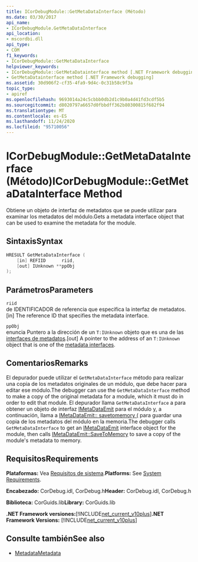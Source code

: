 ```yaml
---
title: ICorDebugModule::GetMetaDataInterface (Método)
ms.date: 03/30/2017
api_name:
- ICorDebugModule.GetMetaDataInterface
api_location:
- mscordbi.dll
api_type:
- COM
f1_keywords:
- ICorDebugModule::GetMetaDataInterface
helpviewer_keywords:
- ICorDebugModule::GetMetaDatainterface method [.NET Framework debugging]
- GetMetaDatainterface method [.NET Framework debugging]
ms.assetid: 30d906f2-cf35-4fa9-9d4c-0c31b58c9f3a
topic_type:
- apiref
ms.openlocfilehash: 9693014a24c5cbbb0db2d1c9b0a4d41fd3cdf5b5
ms.sourcegitcommit: d8020797a6657d0fbbdff362b80300815f682f94
ms.translationtype: MT
ms.contentlocale: es-ES
ms.lasthandoff: 11/24/2020
ms.locfileid: "95710056"
---
```

# <a name="icordebugmodulegetmetadatainterface-method"></a><span data-ttu-id="d9052-102">ICorDebugModule::GetMetaDataInterface (Método)</span><span class="sxs-lookup"><span data-stu-id="d9052-102">ICorDebugModule::GetMetaDataInterface Method</span></span>

<span data-ttu-id="d9052-103">Obtiene un objeto de interfaz de metadatos que se puede utilizar para examinar los metadatos del módulo.</span><span class="sxs-lookup"><span data-stu-id="d9052-103">Gets a metadata interface object that can be used to examine the metadata for the module.</span></span>  
  
## <a name="syntax"></a><span data-ttu-id="d9052-104">Sintaxis</span><span class="sxs-lookup"><span data-stu-id="d9052-104">Syntax</span></span>  
  
```cpp  
HRESULT GetMetaDataInterface (  
    [in] REFIID      riid,  
    [out] IUnknown **ppObj  
);  
```  
  
## <a name="parameters"></a><span data-ttu-id="d9052-105">Parámetros</span><span class="sxs-lookup"><span data-stu-id="d9052-105">Parameters</span></span>  

 `riid`  
 <span data-ttu-id="d9052-106">de IDENTIFICADOR de referencia que especifica la interfaz de metadatos.</span><span class="sxs-lookup"><span data-stu-id="d9052-106">[in] The reference ID that specifies the metadata interface.</span></span>  
  
 `ppObj`  
 <span data-ttu-id="d9052-107">enuncia Puntero a la dirección de un `T:IUnknown` objeto que es una de las [interfaces de metadatos](../metadata/metadata-interfaces.md).</span><span class="sxs-lookup"><span data-stu-id="d9052-107">[out] A pointer to the address of an `T:IUnknown` object that is one of the [metadata interfaces](../metadata/metadata-interfaces.md).</span></span>  
  
## <a name="remarks"></a><span data-ttu-id="d9052-108">Comentarios</span><span class="sxs-lookup"><span data-stu-id="d9052-108">Remarks</span></span>  

 <span data-ttu-id="d9052-109">El depurador puede utilizar el `GetMetaDataInterface` método para realizar una copia de los metadatos originales de un módulo, que debe hacer para editar ese módulo.</span><span class="sxs-lookup"><span data-stu-id="d9052-109">The debugger can use the `GetMetaDataInterface` method to make a copy of the original metadata for a module, which it must do in order to edit that module.</span></span> <span data-ttu-id="d9052-110">El depurador llama `GetMetaDataInterface` a para obtener un objeto de interfaz [IMetaDataEmit](../metadata/imetadataemit-interface.md) para el módulo y, a continuación, llama a [IMetaDataEmit:: savetomemory (](../metadata/imetadataemit-savetomemory-method.md) para guardar una copia de los metadatos del módulo en la memoria.</span><span class="sxs-lookup"><span data-stu-id="d9052-110">The debugger calls `GetMetaDataInterface` to get an [IMetaDataEmit](../metadata/imetadataemit-interface.md) interface object for the module, then calls [IMetaDataEmit::SaveToMemory](../metadata/imetadataemit-savetomemory-method.md) to save a copy of the module's metadata to memory.</span></span>  
  
## <a name="requirements"></a><span data-ttu-id="d9052-111">Requisitos</span><span class="sxs-lookup"><span data-stu-id="d9052-111">Requirements</span></span>  

 <span data-ttu-id="d9052-112">**Plataformas:** Vea [Requisitos de sistema](../../get-started/system-requirements.md).</span><span class="sxs-lookup"><span data-stu-id="d9052-112">**Platforms:** See [System Requirements](../../get-started/system-requirements.md).</span></span>  
  
 <span data-ttu-id="d9052-113">**Encabezado:** CorDebug.idl, CorDebug.h</span><span class="sxs-lookup"><span data-stu-id="d9052-113">**Header:** CorDebug.idl, CorDebug.h</span></span>  
  
 <span data-ttu-id="d9052-114">**Biblioteca:** CorGuids.lib</span><span class="sxs-lookup"><span data-stu-id="d9052-114">**Library:** CorGuids.lib</span></span>  
  
 <span data-ttu-id="d9052-115">**.NET Framework versiones:**[!INCLUDE[net_current_v10plus](../../../../includes/net-current-v10plus-md.md)]</span><span class="sxs-lookup"><span data-stu-id="d9052-115">**.NET Framework Versions:** [!INCLUDE[net_current_v10plus](../../../../includes/net-current-v10plus-md.md)]</span></span>  
  
## <a name="see-also"></a><span data-ttu-id="d9052-116">Consulte también</span><span class="sxs-lookup"><span data-stu-id="d9052-116">See also</span></span>

- [<span data-ttu-id="d9052-117">Metadata</span><span class="sxs-lookup"><span data-stu-id="d9052-117">Metadata</span></span>](../metadata/index.md)
